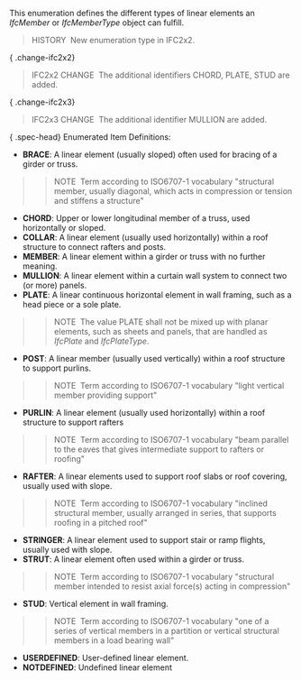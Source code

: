 This enumeration defines the different types of linear elements an _IfcMember_ or _IfcMemberType_ object can fulfill.

> HISTORY&nbsp; New enumeration type in IFC2x2.

{ .change-ifc2x2}
> IFC2x2 CHANGE&nbsp; The additional identifiers CHORD, PLATE, STUD are added.

{ .change-ifc2x3}
> IFC2x3 CHANGE&nbsp; The additional identifier MULLION are added.

{ .spec-head}
Enumerated Item Definitions:

* **BRACE**: A linear element (usually sloped) often used for bracing of a girder or truss. 
>> NOTE&nbsp; Term according to ISO6707-1 vocabulary "structural member, usually diagonal, which acts in compression or tension and stiffens a structure" 
* **CHORD**: Upper or lower longitudinal member of a truss, used horizontally or sloped.
* **COLLAR**: A linear element (usually used horizontally) within a roof structure to connect rafters and posts.
* **MEMBER**: A linear element within a girder or truss with no further meaning.
* **MULLION**: A linear element within a curtain wall system to connect two (or more) panels.
* **PLATE**: A&nbsp;linear continuous horizontal element in wall framing, such as a head piece or a sole plate. 
>> NOTE&nbsp; The value PLATE shall not be mixed up with planar elements, such as sheets and panels, that are handled as _IfcPlate_ and _IfcPlateType_. 
* **POST**: A linear member (usually used vertically) within a roof structure to support purlins. 
>> NOTE&nbsp; Term according to ISO6707-1 vocabulary "light vertical member providing support" 
* **PURLIN**: A linear element (usually used horizontally) within a roof structure to support rafters 
>> NOTE&nbsp; Term according to ISO6707-1 vocabulary "beam parallel to the eaves that gives intermediate support to rafters or roofing" 
* **RAFTER**: A linear elements used to support roof slabs or roof covering, usually used with slope. 
>> NOTE&nbsp; Term according to ISO6707-1 vocabulary "inclined structural member, usually arranged in series, that supports roofing in a pitched roof" 
* **STRINGER**: A linear element used to support stair or ramp flights, usually used with slope.
* **STRUT**: A linear element often used within a girder or truss. 
>> NOTE&nbsp; Term according to ISO6707-1 vocabulary "structural member intended to resist axial force(s) acting in compression" 
* **STUD**: Vertical element in wall framing. 
>> NOTE&nbsp; Term according to ISO6707-1 vocabulary "one of a series of vertical members in a partition or vertical structural members in a load bearing wall" 
* **USERDEFINED**: User-defined linear element.
* **NOTDEFINED**: Undefined linear element